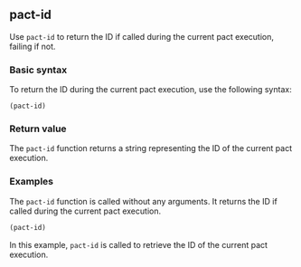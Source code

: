 ## pact-id

Use `pact-id` to return the ID if called during the current pact execution, failing if not.

### Basic syntax

To return the ID during the current pact execution, use the following syntax:

`(pact-id)`

### Return value

The `pact-id` function returns a string representing the ID of the current pact execution.

### Examples

The `pact-id` function is called without any arguments. It returns the ID if called during the current pact execution.

```lisp
(pact-id)
```

In this example, `pact-id` is called to retrieve the ID of the current pact execution.
